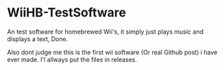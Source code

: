# WiiHB-TestSoftware
An test software for homebrewed Wii's, it simply just plays music and displays a text, Done.

Also dont judge me this is the first wii software (Or real Github post) i have ever made.
I'l allways put the files in releases.
